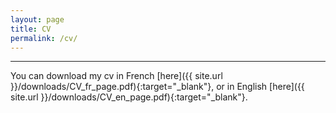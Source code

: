 ```yaml
---
layout: page
title: CV
permalink: /cv/
---
```



---

You can download my cv in French [here]({{ site.url }}/downloads/CV_fr_page.pdf){:target="_blank"}, or in English [here]({{ site.url }}/downloads/CV_en_page.pdf){:target="_blank"}.
